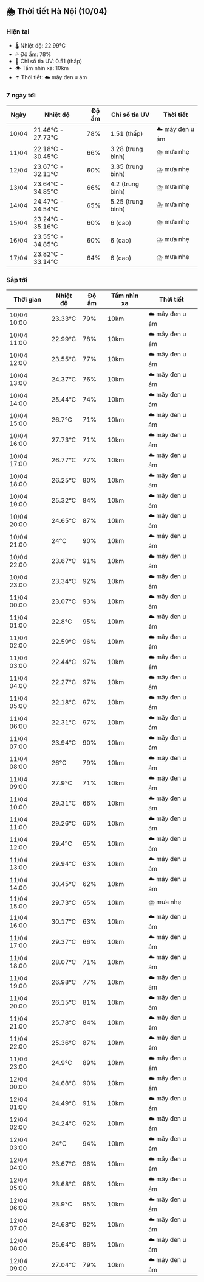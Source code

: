 ## 🌦️ Thời tiết Hà Nội (10/04)

### Hiện tại

- 🌡️ Nhiệt độ: 22.99℃
- 💦 Độ ẩm: 78%
- 🌟 Chỉ số tia UV: 0.51 (thấp)
- 👁️ Tầm nhìn xa: 10km
- ☂️ Thời tiết: ☁️ mây đen u ám

### 7 ngày tới

| Ngày | Nhiệt độ | Độ ẩm | Chỉ số tia UV | Thời tiết |
| --- | --- | --- | --- | --- |
| 10/04 | 21.46℃ - 27.73℃ | 78% | 1.51 (thấp) | ☁️ mây đen u ám |
| 11/04 | 22.18℃ - 30.45℃ | 66% | 3.28 (trung bình) | ⛈️ mưa nhẹ |
| 12/04 | 23.67℃ - 32.11℃ | 60% | 3.35 (trung bình) | ⛈️ mưa nhẹ |
| 13/04 | 23.64℃ - 34.85℃ | 66% | 4.2 (trung bình) | ⛈️ mưa nhẹ |
| 14/04 | 24.47℃ - 34.54℃ | 65% | 5.25 (trung bình) | ⛈️ mưa nhẹ |
| 15/04 | 23.24℃ - 35.16℃ | 60% | 6 (cao) | ⛈️ mưa nhẹ |
| 16/04 | 23.55℃ - 34.85℃ | 60% | 6 (cao) | ⛈️ mưa nhẹ |
| 17/04 | 23.82℃ - 33.14℃ | 64% | 6 (cao) | ⛈️ mưa nhẹ |

### Sắp tới

| Thời gian | Nhiệt độ | Độ ẩm | Tầm nhìn xa | Thời tiết |
| --- | --- | --- | --- | --- |
| 10/04 10:00 | 23.33℃ | 79% | 10km | ☁️ mây đen u ám |
| 10/04 11:00 | 22.99℃ | 78% | 10km | ☁️ mây đen u ám |
| 10/04 12:00 | 23.55℃ | 77% | 10km | ☁️ mây đen u ám |
| 10/04 13:00 | 24.37℃ | 76% | 10km | ☁️ mây đen u ám |
| 10/04 14:00 | 25.44℃ | 74% | 10km | ☁️ mây đen u ám |
| 10/04 15:00 | 26.7℃ | 71% | 10km | ☁️ mây đen u ám |
| 10/04 16:00 | 27.73℃ | 71% | 10km | ☁️ mây đen u ám |
| 10/04 17:00 | 26.77℃ | 77% | 10km | ☁️ mây đen u ám |
| 10/04 18:00 | 26.25℃ | 80% | 10km | ☁️ mây đen u ám |
| 10/04 19:00 | 25.32℃ | 84% | 10km | ☁️ mây đen u ám |
| 10/04 20:00 | 24.65℃ | 87% | 10km | ☁️ mây đen u ám |
| 10/04 21:00 | 24℃ | 90% | 10km | ☁️ mây đen u ám |
| 10/04 22:00 | 23.67℃ | 91% | 10km | ☁️ mây đen u ám |
| 10/04 23:00 | 23.34℃ | 92% | 10km | ☁️ mây đen u ám |
| 11/04 00:00 | 23.07℃ | 93% | 10km | ☁️ mây đen u ám |
| 11/04 01:00 | 22.8℃ | 95% | 10km | ☁️ mây đen u ám |
| 11/04 02:00 | 22.59℃ | 96% | 10km | ☁️ mây đen u ám |
| 11/04 03:00 | 22.44℃ | 97% | 10km | ☁️ mây đen u ám |
| 11/04 04:00 | 22.27℃ | 97% | 10km | ☁️ mây đen u ám |
| 11/04 05:00 | 22.18℃ | 97% | 10km | ☁️ mây đen u ám |
| 11/04 06:00 | 22.31℃ | 97% | 10km | ☁️ mây đen u ám |
| 11/04 07:00 | 23.94℃ | 90% | 10km | ☁️ mây đen u ám |
| 11/04 08:00 | 26℃ | 79% | 10km | ☁️ mây đen u ám |
| 11/04 09:00 | 27.9℃ | 71% | 10km | ☁️ mây đen u ám |
| 11/04 10:00 | 29.31℃ | 66% | 10km | ☁️ mây đen u ám |
| 11/04 11:00 | 29.26℃ | 66% | 10km | ☁️ mây đen u ám |
| 11/04 12:00 | 29.4℃ | 65% | 10km | ☁️ mây đen u ám |
| 11/04 13:00 | 29.94℃ | 63% | 10km | ☁️ mây đen u ám |
| 11/04 14:00 | 30.45℃ | 62% | 10km | ☁️ mây đen u ám |
| 11/04 15:00 | 29.73℃ | 65% | 10km | ⛈️ mưa nhẹ |
| 11/04 16:00 | 30.17℃ | 63% | 10km | ☁️ mây đen u ám |
| 11/04 17:00 | 29.37℃ | 66% | 10km | ☁️ mây đen u ám |
| 11/04 18:00 | 28.07℃ | 71% | 10km | ☁️ mây đen u ám |
| 11/04 19:00 | 26.98℃ | 77% | 10km | ☁️ mây đen u ám |
| 11/04 20:00 | 26.15℃ | 81% | 10km | ☁️ mây đen u ám |
| 11/04 21:00 | 25.78℃ | 84% | 10km | ☁️ mây đen u ám |
| 11/04 22:00 | 25.36℃ | 87% | 10km | ☁️ mây đen u ám |
| 11/04 23:00 | 24.9℃ | 89% | 10km | ☁️ mây đen u ám |
| 12/04 00:00 | 24.68℃ | 90% | 10km | ☁️ mây đen u ám |
| 12/04 01:00 | 24.49℃ | 91% | 10km | ☁️ mây đen u ám |
| 12/04 02:00 | 24.24℃ | 92% | 10km | ☁️ mây đen u ám |
| 12/04 03:00 | 24℃ | 94% | 10km | ☁️ mây đen u ám |
| 12/04 04:00 | 23.67℃ | 96% | 10km | ☁️ mây đen u ám |
| 12/04 05:00 | 23.68℃ | 96% | 10km | ☁️ mây đen u ám |
| 12/04 06:00 | 23.9℃ | 95% | 10km | ☁️ mây đen u ám |
| 12/04 07:00 | 24.68℃ | 92% | 10km | ☁️ mây đen u ám |
| 12/04 08:00 | 25.64℃ | 86% | 10km | ☁️ mây đen u ám |
| 12/04 09:00 | 27.04℃ | 79% | 10km | ☁️ mây đen u ám |
